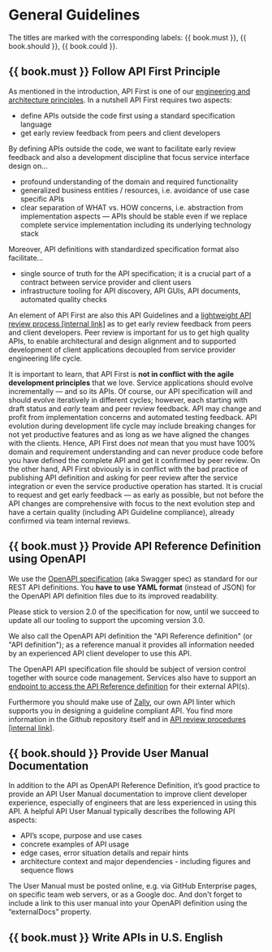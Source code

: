# General Guidelines

The titles are marked with the corresponding labels: {{ book.must }}, {{ book.should }}, {{ book.could }}.

## {{ book.must }} Follow API First Principle

As mentioned in the introduction, API First is one of our [engineering and architecture principles](https://github.com/zalando-incubator/zalando-tech-principles).
In a nutshell API First requires two aspects:

- define APIs outside the code first using a standard specification language
- get early review feedback from peers and client developers

By defining APIs outside the code, we want to facilitate early review feedback and also a development
discipline that focus service interface design on...

- profound understanding of the domain and required functionality
- generalized business entities / resources, i.e. avoidance of use case specific APIs
- clear separation of WHAT vs. HOW concerns, i.e. abstraction from implementation aspects — APIs should be stable even if we replace complete service implementation including its underlying technology stack

Moreover, API definitions with standardized specification format also facilitate...

- single source of truth for the API specification;
  it is a crucial part of a contract between service provider and client users
- infrastructure tooling for API discovery, API GUIs, API documents, automated quality checks

An element of API First are also this API Guidelines and a [lightweight API review process \[internal link\]](https://github.bus.zalan.do/ApiGuild/ApiReviewProcedure) as to get early review feedback from peers and client developers.
Peer review is important for us to get high quality APIs, to enable architectural and design alignment
and to supported development of client applications decoupled from service provider engineering life cycle.

It is important to learn, that API First is **not in conflict with the agile development principles** that we love.
Service applications should evolve incrementally — and so its APIs. Of course, our API specification will
and should evolve iteratively in different cycles; however, each starting with draft status and *early* team
and peer review feedback.
API may change and profit from implementation concerns and automated testing feedback.
API evolution during development life cycle may include breaking changes for not yet productive features
and as long as we have aligned the changes with the clients.
Hence, API First does *not* mean that you must have 100% domain and requirement understanding and can never produce code
before you have defined the complete API and get it confirmed by peer review. On the other hand, API First obviously is
in conflict with the bad practice of publishing API definition and asking for peer review after the service integration
or even the service productive operation has started.
It is crucial to request and get early feedback — as early as possible, but not before the API changes are comprehensive
with focus to the next evolution step and have a certain quality (including API Guideline compliance),
already confirmed via team internal reviews.


## {{ book.must }} Provide API Reference Definition using OpenAPI

We use the [OpenAPI specification](http://swagger.io/specification/) (aka Swagger spec) as standard for our REST API definitions.
You **have to use YAML format** (instead of JSON) for the OpenAPI API definition files due to its improved readability.

Please stick to version 2.0 of the specification for now, until we succeed to update all our tooling to support the upcoming version 3.0.

We also call the OpenAPI API definition the "API Reference definition" (or "API definition");
as a reference manual it provides all information needed by an experienced API client developer to use this API.

The OpenAPI API specification file should be subject of version control together with source code management.
Services also have to support an
[endpoint to access the API Reference definition](../api-operation/ApiOperation.md#must-Provide-Online-Access-to-OpenAPI-Reference-Definition) for their external API(s).

Furthermore you should make use of [Zally](https://github.com/zalando-incubator/zally),
our own API linter which supports you in designing a guideline compliant API.
You find more information in the Github repository itself and in
[API review procedures \[internal link\]](https://pages.github.bus.zalan.do/ApiGuild/ApiReviewProcedure/).


## {{ book.should }} Provide User Manual Documentation

In addition to the API as OpenAPI Reference Definition, it’s good practice to provide
an API User Manual documentation to improve client developer experience, especially of engineers that
are less experienced in using this API. A helpful API User Manual typically describes
the following API aspects:

- API’s scope, purpose and use cases
- concrete examples of API usage
- edge cases, error situation details and repair hints
- architecture context and major dependencies - including figures and sequence flows

The User Manual must be posted online, e.g. via GitHub Enterprise pages, on specific
team web servers, or as a Google doc. And don't forget to include a link to this
user manual into your OpenAPI definition using the “externalDocs” property.


## {{ book.must }} Write APIs in U.S. English
